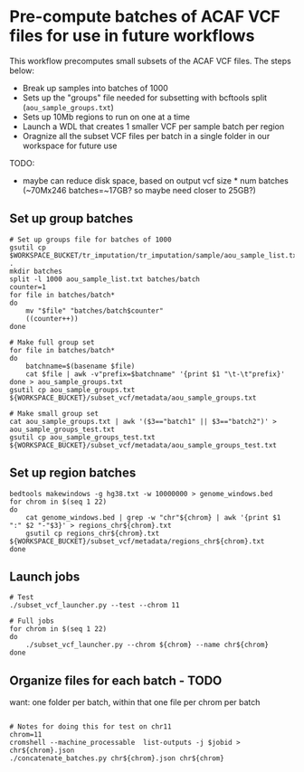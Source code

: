 # Pre-compute batches of ACAF VCF files for use in future workflows

This workflow precomputes small subsets of the ACAF VCF files. The steps below:

* Break up samples into batches of 1000
* Sets up the "groups" file needed for subsetting with bcftools split (`aou_sample_groups.txt`) 
* Sets up 10Mb regions to run on one at a time
* Launch a WDL that creates 1 smaller VCF per sample batch per region
* Oragnize all the subset VCF files per batch in a single folder in our workspace for future use

TODO:
* maybe can reduce disk space, based on output vcf size * num batches (~70Mx246 batches=~17GB? so maybe need closer to 25GB?)

## Set up group batches

```
# Set up groups file for batches of 1000
gsutil cp $WORKSPACE_BUCKET/tr_imputation/tr_imputation/sample/aou_sample_list.txt .
mkdir batches
split -l 1000 aou_sample_list.txt batches/batch
counter=1
for file in batches/batch*
do
    mv "$file" "batches/batch$counter"
    ((counter++))
done

# Make full group set
for file in batches/batch*
do
	batchname=$(basename $file)
	cat $file | awk -v"prefix=$batchname" '{print $1 "\t-\t"prefix}'
done > aou_sample_groups.txt
gsutil cp aou_sample_groups.txt ${WORKSPACE_BUCKET}/subset_vcf/metadata/aou_sample_groups.txt

# Make small group set
cat aou_sample_groups.txt | awk '($3=="batch1" || $3=="batch2")' > aou_sample_groups_test.txt
gsutil cp aou_sample_groups_test.txt ${WORKSPACE_BUCKET}/subset_vcf/metadata/aou_sample_groups_test.txt
```

## Set up region batches
```
bedtools makewindows -g hg38.txt -w 10000000 > genome_windows.bed
for chrom in $(seq 1 22)
do
	cat genome_windows.bed | grep -w "chr"${chrom} | awk '{print $1 ":" $2 "-"$3}' > regions_chr${chrom}.txt
	gsutil cp regions_chr${chrom}.txt ${WORKSPACE_BUCKET}/subset_vcf/metadata/regions_chr${chrom}.txt
done
```

## Launch jobs

```
# Test
./subset_vcf_launcher.py --test --chrom 11
```

```
# Full jobs
for chrom in $(seq 1 22)
do
	./subset_vcf_launcher.py --chrom ${chrom} --name chr${chrom}
done
```

## Organize files for each batch - TODO

want: one folder per batch, within that one file per chrom per batch

```

# Notes for doing this for test on chr11
chrom=11
cromshell --machine_processable  list-outputs -j $jobid > chr${chrom}.json
./concatenate_batches.py chr${chrom}.json chr${chrom}
```

